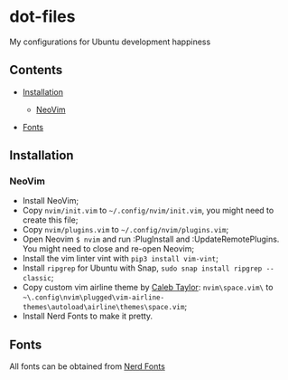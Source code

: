 # dot-files
My configurations for Ubuntu development happiness

## Contents
- [Installation](#installation)
    - [NeoVim](#neovim)

- [Fonts](#fonts)

## Installation

### NeoVim

- Install NeoVim;
- Copy `nvim/init.vim` to `~/.config/nvim/init.vim`, you might need to create this file;
- Copy `nvim/plugins.vim` to `~/.config/nvim/plugins.vim`;
- Open Neovim `$ nvim` and run :PlugInstall and :UpdateRemotePlugins. You might need to close and re-open Neovim;
- Install the vim linter vint with `pip3 install vim-vint`;
- Install `ripgrep` for Ubuntu with Snap, `sudo snap install ripgrep --classic`;
- Copy custom vim airline theme by [Caleb Taylor](https://github.com/ctaylo21): `nvim\space.vim\` to `~\.config\nvim\plugged\vim-airline-themes\autoload\airline\themes\space.vim`;
- Install Nerd Fonts to make it pretty.

## Fonts
All fonts can be obtained from [Nerd Fonts](https://github.com/ryanoasis/nerd-fonts)

